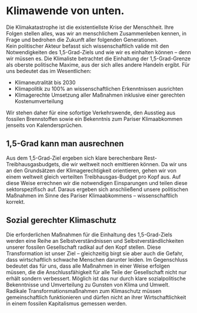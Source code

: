 # Klimawende von unten.

Die Klimakatastrophe ist die existentiellste Krise der Menschheit. Ihre Folgen stellen alles, was wir an menschlichem Zusammenleben kennen, in Frage und bedrohen die Zukunft aller folgenden Generationen.
<br>
Kein politischer Akteur befasst sich wissenschaftlich valide mit den Notwendigkeiten des 1,5-Grad-Ziels und wie wir es einhalten können – denn wir müssen es. Die Klimaliste betrachtet die Einhaltung der 1,5-Grad-Grenze als oberste politische Maxime, aus der sich alles andere Handeln ergibt. Für uns bedeutet das im Wesentlichen:

- Klimaneutralität bis 2030
- Klimapolitik zu 100% an wissenschaftlichen Erkenntnissen ausrichten
- Klimagerechte Umsetzung aller Maßnahmen inklusive einer gerechten Kostenumverteilung

Wir stehen daher für eine sofortige Verkehrswende, den Ausstieg aus fossilen Brennstoffen sowie ein Bekenntnis zum Pariser Klimaabkommen jenseits von Kalendersprüchen.

## 1,5-Grad kann man ausrechnen

Aus dem 1,5-Grad-Ziel ergeben sich klare berechenbare Rest-Treibhausgasbudgets, die wir weltweit noch emittieren können. Da wir uns an den Grundsätzen der Klimagerechtigkeit orientieren, gehen wir von einem weltweit gleich verteilten Treibhausgas-Budget pro Kopf aus. Auf diese Weise errechnen wir die notwendigen Einsparungen und teilen diese sektorspezifisch auf. Daraus ergeben sich anschließend unsere politischen Maßnahmen im Sinne des Pariser Klimaabkommens – wissenschaftlich korrekt.

## Sozial gerechter Klimaschutz

Die erforderlichen Maßnahmen für die Einhaltung des 1,5-Grad-Ziels werden eine Reihe an Selbstverständnissen und Selbstverständlichkeiten unserer fossilen Gesellschaft radikal auf den Kopf stellen. Diese Transformation ist unser Ziel – gleichzeitig birgt sie aber auch die Gefahr, dass wirtschaftlich schwache Menschen darunter leiden. Im Gegenschluss bedeutet das für uns, dass alle Maßnahmen in einer Weise erfolgen müssen, die die Anschlussfähigkeit für alle Teile der Gesellschaft nicht nur erhält sondern verbessert. Möglich ist das nur durch klare sozialpolitische Bekenntnisse und Umverteilung zu Gunsten von Klima und Umwelt. Radikale Transformationsmaßnahmen zum Klimaschutz müssen gemeinschaftlich funktionieren und dürfen nicht an ihrer Wirtschaftlichkeit in einem fossilen Kapitalismus gemessen werden.
